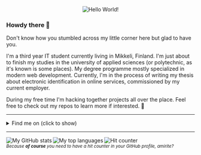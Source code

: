 <div align="center">
    <img src="https://jaha1.mbnet.fi/kuvat/oie_cEqh0sjvGOAc.gif" alt="Hello World!" />
</div>

### Howdy there 👋

Don't know how you stumbled across my little corner here but glad to have you.

I'm a third year IT student currently living in Mikkeli, Finland. I'm just about to finish my studies in the university of applied sciences (or polytechnic, as it's known is some places). My degree programme mostly specialized in modern web development. Currently, I'm in the process of writing my thesis about electronic identification in online services, commissioned by my current employer.

During my free time I'm hacking together projects all over the place. Feel free to check out my repos to learn more if interested. 🙂

- - - -

<details>
    <summary>Find me on (click to show)</summary>
    <br />
    <a align="left" href="mailto:haiko.jani@gmail.com"><img src="https://img.shields.io/static/v1?label=&message=haiko.jani@gmail.com&color=D44638&labelColor=C6C6C6&style=flat&logo=gmail" alt="Email" /></a>
    &nbsp;
    <a align="left" href="https://t.me/JakeRaccoon"><img src="https://img.shields.io/static/v1?label=&message=JakeRaccoon&color=0088cc&style=flat&logo=telegram" alt="Telegram" /></a>
    &nbsp;
    <a align="left" href="https://steamcommunity.com/id/hiilivety/"><img src="https://img.shields.io/static/v1?label=&message=DisasterMaster&color=1b2838&style=flat&logo=steam" alt="Steam" /></a>
    &nbsp;
    <a align="left" href="https://www.linkedin.com/in/janihaiko/"><img src="https://img.shields.io/static/v1?label=LinkedIn&message=27&style=social&logo=linkedin" alt="LinkedIn" /></a>
</details>

- - - -

<p>
    <img align="left" src="https://github-readme-stats.vercel.app/api?username=ojaha065&count_private=true&show_icons=true&theme=vue&include_all_commits=true" alt="My GitHub stats" />
    <img align="left" src="https://github-readme-stats.vercel.app/api/top-langs/?username=ojaha065" alt="My top languages" />
</p>

<p>
    <img src="https://kissakala.sytes.net:8080/latest.svg?cacheBust=true" alt="Hit counter" />
    <br />
    <sub><em>Because <b>of course</b> you need to have a hit counter in your GitHub profile, amirite?</em></sub>
</p>